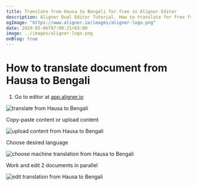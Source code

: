 ```yaml
---
title: Translate from Hausa to Bengali for free in Aligner Editor
description: Aligner Dual Editor Tutorial. How to translate for free from Hausa to Bengali. Aligner is multilingual document management platform. 
ogImage: "https://www.aligner.io/images/aligner-logo.png"
date: 2020-05-06T07:09:21+03:00
image: ../images/aligner-logo.png
onBlog: true
---
```


# How to translate document from Hausa to Bengali

1. Go to editor at [app.aligner.io](https://app.aligner.io "Aligner App web page")

![translate from Hausa to Bengali](../aligner-blank-editor.png "translate from Hausa to Bengali")

Copy-paste content or upload content

![upload content from Hausa to Bengali](../aligner-uploaded-document.png "upload content from Hausa to Bengali")

Choose desired language

![choose machine translation from Hausa to Bengali](../aligner-language-dropdown.png "choose machine translation from Hausa to Bengali")

Work and edit 2 documents in parallel

![edit translation from Hausa to Bengali](../aligner-double-sitded-editor.png "edit translation from Hausa to Bengali")

